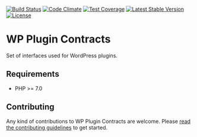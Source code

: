 [![Build Status](https://api.travis-ci.org/felixarntz/wp-plugin-contracts.png?branch=master)](https://travis-ci.org/felixarntz/wp-plugin-contracts)
[![Code Climate](https://codeclimate.com/github/felixarntz/wp-plugin-contracts/badges/gpa.svg)](https://codeclimate.com/github/felixarntz/wp-plugin-contracts)
[![Test Coverage](https://codeclimate.com/github/felixarntz/wp-plugin-contracts/badges/coverage.svg)](https://codeclimate.com/github/felixarntz/wp-plugin-contracts/coverage)
[![Latest Stable Version](https://poser.pugx.org/felixarntz/wp-plugin-contracts/version)](https://packagist.org/packages/felixarntz/wp-plugin-contracts)
[![License](https://poser.pugx.org/felixarntz/wp-plugin-contracts/license)](https://packagist.org/packages/felixarntz/wp-plugin-contracts)

# WP Plugin Contracts

Set of interfaces used for WordPress plugins.

## Requirements

* PHP >= 7.0

## Contributing

Any kind of contributions to WP Plugin Contracts are welcome. Please [read the contributing guidelines](https://github.com/felixarntz/wp-plugin-contracts/blob/master/CONTRIBUTING.md) to get started.
